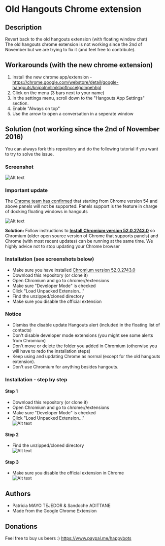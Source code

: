 # Old Hangouts Chrome extension

## Description
Revert back to the old hangouts extension (with floating window chat) <br/>
The old hangouts chrome extension is not working since the 2nd of November but we are trying to fix it (and feel free to contribute).

## Workarounds (with the new chrome extension)
1. Install the new chrome app/extension - https://chrome.google.com/webstore/detail/google-hangouts/knipolnnllmklapflnccelgolnpehhpl
2. Click on the menu (3 bars next to your name)
3. In the settings menu, scroll down to the "Hangouts App Settings" section.
4. Enable "Always on top"
5. Use the arrow to open a conversation in a seperate window

## Solution (not working since the 2nd of November 2016)
You can always fork this repository and do the following tutorial if you want to try to solve the issue.

### Screenshot
![Alt text](screenshots/chrome.png "Old chrome extension")

### Important update
The [Chrome team has confirmed](https://bugs.chromium.org/p/chromium/issues/detail?id=467808) that starting from Chrome version 54 and above panels will not be supported.
Panels support is the feature in charge of docking floating windows in hangouts

![Alt text](screenshots/chromium.png "Chromium together with Chrome logos")

**Solution:** Follow instructions to **[Install Chromium version 52.0.2743.0](https://github.com/old-hangouts/Chromium-52.0.2743.0)** so Chromium (older open source version of Chrome that supports panels) and Chrome (with most recent updates) can be running at the same time. We highly advice not to stop updating your Chrome browser

### Installation (see screenshots below)
* Make sure you have installed [Chromium version 52.0.2743.0](https://github.com/old-hangouts/Chromium-52.0.2743.0)
* Download this repository (or clone it)
* Open Chromium and go to chrome://extensions
* Make sure "Developer Mode" is checked
* Click "Load Unpacked Extension..."
* Find the unzipped/cloned directory
* Make sure you disable the official extension

### Notice
* Dismiss the disable update Hangouts alert (included in the floating list of contacts)
* Don't disable developer mode extensions (you might see some alerts from Chromium)
* Don't move or delete the folder you added in Chromium (otherwise you will have to redo the installation steps)
* Keep using and updating Chrome as normal (except for the old hangouts extension).
* Don't use Chromium for anything besides hangouts.

### Installation - step by step
#### Step 1
* Download this repository (or clone it)
* Open Chromium and go to chrome://extensions
* Make sure "Developer Mode" is checked
* Click "Load Unpacked Extension..." <br/>
![Alt text](screenshots/step1.png "Step 1")

#### Step 2
* Find the unzipped/cloned directory <br/>
![Alt text](screenshots/step2.png "Step 2")

#### Step 3
* Make sure you disable the official extension in Chrome<br/>
![Alt text](screenshots/step3.png "Step 3")

## Authors
* Patricia MAYO TEJEDOR & Sandoche ADITTANE
* Made from the Google Chrome Extension

## Donations
Feel free to buy us beers :)
https://www.paypal.me/happybots
